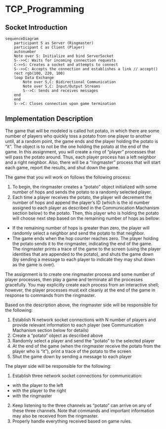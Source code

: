 # TCP_Programming
 
## Socket Introduction
```mermaid
sequenceDiagram
    participant S as Server (Ringmaster)
    participant C as Client (Player)
    autonumber
    Note over S: Initialize and bind ServerSocket
    S-->>C: Waits for incoming connection requests
    C->>S: Creates a socket and attempts to connect
    S-->>C: Accepts the connection and establishes a link // accept()
    rect rgb(100, 220, 100)
    loop Data Exchange
        Note over S,C: Bidirectional Communication
        Note over S,C: Input/Output Streams
        S-->C: Sends and receives messages
    end
    end
    S-->C: Closes connection upon game termination

```
## Implementation Description

The game that will be modeled is called hot potato, in which there are some number of players who quickly toss a potato from one player to another until, at a random point, the game ends and the player holding the potato is “it”. The object is to not be the one holding the potato at the end of the game. In this assignment, you will create a ring of “player” processes that will pass the potato around. Thus, each player process has a left neighbor and a right neighbor. Also, there will be a “ringmaster” process that will start each game, report the results, and shut down the game.

The game that you will work on follows the following process:
1. To begin, the ringmaster creates a “potato” object initialized with some number of hops and sends the potato to a randomly selected player.
2. Each time a player receives the potato, the player will decrement the number of hops and append the player’s ID (which is the id number assigned to each player as described in the Communication Machanism section below) to the potato. Then, this player who is holding the potato will choose next step based on the remaining number of hops as bellow:
- If the remaining number of hops is greater than zero, the player will randomly select a neighbor and send the potato to that neighbor.
- The game ends when the hop counter reaches zero. The player holding the potato sends it to the ringmaster, indicating the end of the game. The ringmaster prints a trace of the game to the screen (using the player identities that are appended to the potato), and shuts the game down (by sending a message to each player to indicate they may shut down as the game is over). 

The assignment is to create one ringmaster process and some number of player processes, then play a game and terminate all the processes gracefully. You may explicitly create each process from an interactive shell; however, the player processes must exit cleanly at the end of the game in response to commands from the ringmaster.
	
Based on the description above, the ringmaster side will be responsible for the following:
1. Establish N network socket connections with N number of players and provide relevant
information to each player (see Communication Machanism section below for details)
2. Create a “potato” object as described above
3. Randomly select a player and send the “potato” to the selected player
4. At the end of the game (when the ringmaster receive the potato from the player who is
“it”), print a trace of the potato to the screen
5. Shut the game down by sending a message to each player

The player side will be responsible for the following:
1. Establish three network socket connections for communication:
- with the player to the left
- with the player to the right
- with the ringmaster
2. Keep listening to the three channels as “potato” can arrive on any of these three
channels. Note that commands and important information may also be received from the
ringmaster.
3. Properly handle everything received based on game rules.

